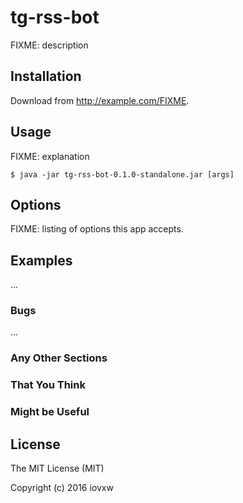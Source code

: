 # tg-rss-bot

FIXME: description

## Installation

Download from http://example.com/FIXME.

## Usage

FIXME: explanation

    $ java -jar tg-rss-bot-0.1.0-standalone.jar [args]

## Options

FIXME: listing of options this app accepts.

## Examples

...

### Bugs

...

### Any Other Sections
### That You Think
### Might be Useful

## License

The MIT License (MIT)

Copyright (c) 2016 iovxw
